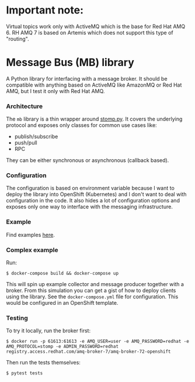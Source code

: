 # Important note:

Virtual topics work only with ActiveMQ which is the base for Red Hat AMQ 6.
RH AMQ 7 is based on Artemis which does not support this type of "routing".

# Message Bus (MB) library

A Python library for interfacing with a message broker. It should be 
compatible with anything based on ActiveMQ like AmazonMQ or Red Hat
AMQ, but I test it only with Red Hat AMQ.

### Architecture

The `mb` library is a thin wrapper around [stomp.py](https://pypi.org/project/stomp.py/).
It covers the underlying protocol and exposes only classes for common
use cases like:
 * publish/subscribe
 * push/pull
 * RPC

They can be either synchronous or asynchronous (callback based).

### Configuration

The configuration is based on environment variable because I want to deploy
the library into OpenShift (Kubernetes) and I don't want to deal with
configuration in the code. It also hides a lot of configuration options
and exposes only one way to interface with the messaging infrastructure.

### Example

Find examples [here](examples/).

### Complex example

Run:
```text
$ docker-compose build && docker-compose up
```

This will spin up example collector and message producer together with a broker.
From this simulation you can get a gist of how to deploy clients using the library.
See the `docker-compose.yml` file for configuration. This would be configured in
an OpenShift template.

### Testing

To try it locally, run the broker first:
```
$ docker run -p 61613:61613 -e AMQ_USER=user -e AMQ_PASSWORD=redhat -e AMQ_PROTOCOL=stomp -e ADMIN_PASSWORD=redhat registry.access.redhat.com/amq-broker-7/amq-broker-72-openshift
```
Then run the tests themselves:
```
$ pytest tests
```